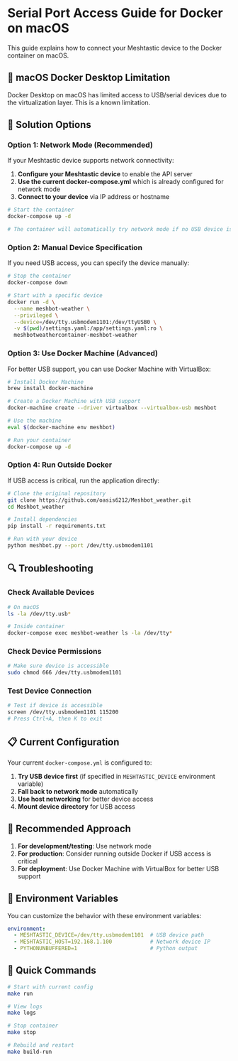 # Serial Port Access Guide for Docker on macOS

This guide explains how to connect your Meshtastic device to the Docker container on macOS.

## 🚨 **macOS Docker Desktop Limitation**

Docker Desktop on macOS has limited access to USB/serial devices due to the virtualization layer. This is a known limitation.

## 🔧 **Solution Options**

### **Option 1: Network Mode (Recommended)**

If your Meshtastic device supports network connectivity:

1. **Configure your Meshtastic device** to enable the API server
2. **Use the current docker-compose.yml** which is already configured for network mode
3. **Connect to your device** via IP address or hostname

```bash
# Start the container
docker-compose up -d

# The container will automatically try network mode if no USB device is found
```

### **Option 2: Manual Device Specification**

If you need USB access, you can specify the device manually:

```bash
# Stop the container
docker-compose down

# Start with a specific device
docker run -d \
  --name meshbot-weather \
  --privileged \
  --device=/dev/tty.usbmodem1101:/dev/ttyUSB0 \
  -v $(pwd)/settings.yaml:/app/settings.yaml:ro \
  meshbotweathercontainer-meshbot-weather
```

### **Option 3: Use Docker Machine (Advanced)**

For better USB support, you can use Docker Machine with VirtualBox:

```bash
# Install Docker Machine
brew install docker-machine

# Create a Docker Machine with USB support
docker-machine create --driver virtualbox --virtualbox-usb meshbot

# Use the machine
eval $(docker-machine env meshbot)

# Run your container
docker-compose up -d
```

### **Option 4: Run Outside Docker**

If USB access is critical, run the application directly:

```bash
# Clone the original repository
git clone https://github.com/oasis6212/Meshbot_weather.git
cd Meshbot_weather

# Install dependencies
pip install -r requirements.txt

# Run with your device
python meshbot.py --port /dev/tty.usbmodem1101
```

## 🔍 **Troubleshooting**

### **Check Available Devices**

```bash
# On macOS
ls -la /dev/tty.usb*

# Inside container
docker-compose exec meshbot-weather ls -la /dev/tty*
```

### **Check Device Permissions**

```bash
# Make sure device is accessible
sudo chmod 666 /dev/tty.usbmodem1101
```

### **Test Device Connection**

```bash
# Test if device is accessible
screen /dev/tty.usbmodem1101 115200
# Press Ctrl+A, then K to exit
```

## 📋 **Current Configuration**

Your current `docker-compose.yml` is configured to:

1. **Try USB device first** (if specified in `MESHTASTIC_DEVICE` environment variable)
2. **Fall back to network mode** automatically
3. **Use host networking** for better device access
4. **Mount device directory** for USB access

## 🎯 **Recommended Approach**

1. **For development/testing**: Use network mode
2. **For production**: Consider running outside Docker if USB access is critical
3. **For deployment**: Use Docker Machine with VirtualBox for better USB support

## 📝 **Environment Variables**

You can customize the behavior with these environment variables:

```yaml
environment:
  - MESHTASTIC_DEVICE=/dev/tty.usbmodem1101  # USB device path
  - MESHTASTIC_HOST=192.168.1.100            # Network device IP
  - PYTHONUNBUFFERED=1                       # Python output
```

## 🔄 **Quick Commands**

```bash
# Start with current config
make run

# View logs
make logs

# Stop container
make stop

# Rebuild and restart
make build-run
``` 